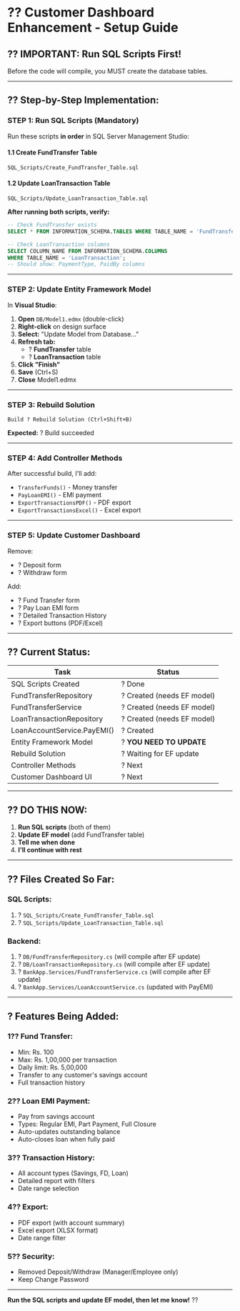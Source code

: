 # ?? Customer Dashboard Enhancement - Setup Guide

## ?? **IMPORTANT: Run SQL Scripts First!**

Before the code will compile, you MUST create the database tables.

---

## ?? **Step-by-Step Implementation:**

### **STEP 1: Run SQL Scripts (Mandatory)**

Run these scripts **in order** in SQL Server Management Studio:

#### **1.1 Create FundTransfer Table**
```
SQL_Scripts/Create_FundTransfer_Table.sql
```

#### **1.2 Update LoanTransaction Table**
```
SQL_Scripts/Update_LoanTransaction_Table.sql
```

**After running both scripts, verify:**
```sql
-- Check FundTransfer exists
SELECT * FROM INFORMATION_SCHEMA.TABLES WHERE TABLE_NAME = 'FundTransfer';

-- Check LoanTransaction columns
SELECT COLUMN_NAME FROM INFORMATION_SCHEMA.COLUMNS 
WHERE TABLE_NAME = 'LoanTransaction';
-- Should show: PaymentType, PaidBy columns
```

---

### **STEP 2: Update Entity Framework Model**

In **Visual Studio**:

1. **Open** `DB/Model1.edmx` (double-click)
2. **Right-click** on design surface
3. **Select:** "Update Model from Database..."
4. **Refresh tab:**
   - ? **FundTransfer** table
   - ? **LoanTransaction** table
5. **Click "Finish"**
6. **Save** (Ctrl+S)
7. **Close** Model1.edmx

---

### **STEP 3: Rebuild Solution**

```
Build ? Rebuild Solution (Ctrl+Shift+B)
```

**Expected:** ? Build succeeded

---

### **STEP 4: Add Controller Methods**

After successful build, I'll add:
- `TransferFunds()` - Money transfer
- `PayLoanEMI()` - EMI payment
- `ExportTransactionsPDF()` - PDF export
- `ExportTransactionsExcel()` - Excel export

---

### **STEP 5: Update Customer Dashboard**

Remove:
- ? Deposit form
- ? Withdraw form

Add:
- ? Fund Transfer form
- ? Pay Loan EMI form
- ? Detailed Transaction History
- ? Export buttons (PDF/Excel)

---

## ?? **Current Status:**

| Task | Status |
|------|--------|
| SQL Scripts Created | ? Done |
| FundTransferRepository | ? Created (needs EF model) |
| FundTransferService | ? Created (needs EF model) |
| LoanTransactionRepository | ? Created (needs EF model) |
| LoanAccountService.PayEMI() | ? Created |
| Entity Framework Model | ? **YOU NEED TO UPDATE** |
| Rebuild Solution | ? Waiting for EF update |
| Controller Methods | ? Next |
| Customer Dashboard UI | ? Next |

---

## ?? **DO THIS NOW:**

1. **Run SQL scripts** (both of them)
2. **Update EF model** (add FundTransfer table)
3. **Tell me when done**
4. **I'll continue with rest**

---

## ?? **Files Created So Far:**

### **SQL Scripts:**
1. ? `SQL_Scripts/Create_FundTransfer_Table.sql`
2. ? `SQL_Scripts/Update_LoanTransaction_Table.sql`

### **Backend:**
1. ? `DB/FundTransferRepository.cs` (will compile after EF update)
2. ? `DB/LoanTransactionRepository.cs` (will compile after EF update)
3. ? `BankApp.Services/FundTransferService.cs` (will compile after EF update)
4. ? `BankApp.Services/LoanAccountService.cs` (updated with PayEMI)

---

## ? **Features Being Added:**

### **1?? Fund Transfer:**
- Min: Rs. 100
- Max: Rs. 1,00,000 per transaction
- Daily limit: Rs. 5,00,000
- Transfer to any customer's savings account
- Full transaction history

### **2?? Loan EMI Payment:**
- Pay from savings account
- Types: Regular EMI, Part Payment, Full Closure
- Auto-updates outstanding balance
- Auto-closes loan when fully paid

### **3?? Transaction History:**
- All account types (Savings, FD, Loan)
- Detailed report with filters
- Date range selection

### **4?? Export:**
- PDF export (with account summary)
- Excel export (XLSX format)
- Date range filter

### **5?? Security:**
- Removed Deposit/Withdraw (Manager/Employee only)
- Keep Change Password

---

**Run the SQL scripts and update EF model, then let me know!** ??
